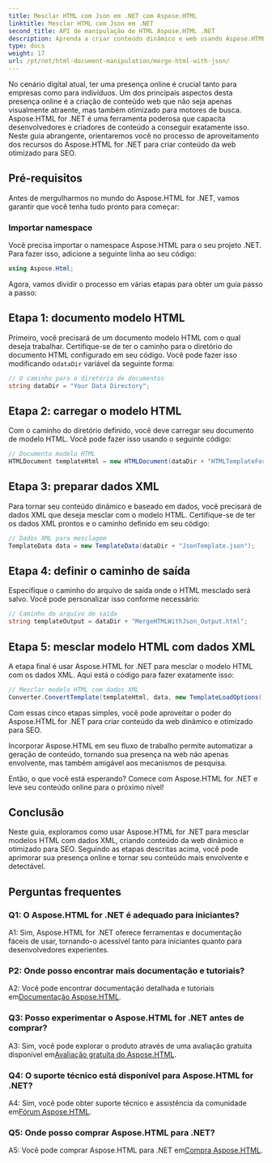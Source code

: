 ```yaml
---
title: Mesclar HTML com Json em .NET com Aspose.HTML
linktitle: Mesclar HTML com Json em .NET
second_title: API de manipulação de HTML Aspose.HTML .NET
description: Aprenda a criar conteúdo dinâmico e web usando Aspose.HTML for .NET. Capacite sua presença online e envolva seu público.
type: docs
weight: 17
url: /pt/net/html-document-manipulation/merge-html-with-json/
---
```


No cenário digital atual, ter uma presença online é crucial tanto para empresas como para indivíduos. Um dos principais aspectos desta presença online é a criação de conteúdo web que não seja apenas visualmente atraente, mas também otimizado para motores de busca. Aspose.HTML for .NET é uma ferramenta poderosa que capacita desenvolvedores e criadores de conteúdo a conseguir exatamente isso. Neste guia abrangente, orientaremos você no processo de aproveitamento dos recursos do Aspose.HTML for .NET para criar conteúdo da web otimizado para SEO. 

## Pré-requisitos

Antes de mergulharmos no mundo do Aspose.HTML for .NET, vamos garantir que você tenha tudo pronto para começar:

### Importar namespace

Você precisa importar o namespace Aspose.HTML para o seu projeto .NET. Para fazer isso, adicione a seguinte linha ao seu código:

```csharp
using Aspose.Html;
```

Agora, vamos dividir o processo em várias etapas para obter um guia passo a passo:

## Etapa 1: documento modelo HTML

 Primeiro, você precisará de um documento modelo HTML com o qual deseja trabalhar. Certifique-se de ter o caminho para o diretório do documento HTML configurado em seu código. Você pode fazer isso modificando o`dataDir` variável da seguinte forma:

```csharp
// O caminho para o diretório de documentos
string dataDir = "Your Data Directory";
```

## Etapa 2: carregar o modelo HTML

Com o caminho do diretório definido, você deve carregar seu documento de modelo HTML. Você pode fazer isso usando o seguinte código:

```csharp
// Documento modelo HTML
HTMLDocument templateHtml = new HTMLDocument(dataDir + "HTMLTemplateForJson.html");
```

## Etapa 3: preparar dados XML

Para tornar seu conteúdo dinâmico e baseado em dados, você precisará de dados XML que deseja mesclar com o modelo HTML. Certifique-se de ter os dados XML prontos e o caminho definido em seu código:

```csharp
// Dados XML para mesclagem
TemplateData data = new TemplateData(dataDir + "JsonTemplate.json");
```

## Etapa 4: definir o caminho de saída

Especifique o caminho do arquivo de saída onde o HTML mesclado será salvo. Você pode personalizar isso conforme necessário:

```csharp
// Caminho do arquivo de saída
string templateOutput = dataDir + "MergeHTMLWithJson_Output.html";
```

## Etapa 5: mesclar modelo HTML com dados XML

A etapa final é usar Aspose.HTML for .NET para mesclar o modelo HTML com os dados XML. Aqui está o código para fazer exatamente isso:

```csharp
// Mesclar modelo HTML com dados XML
Converter.ConvertTemplate(templateHtml, data, new TemplateLoadOptions(), templateOutput);
```

Com essas cinco etapas simples, você pode aproveitar o poder do Aspose.HTML for .NET para criar conteúdo da web dinâmico e otimizado para SEO. 

Incorporar Aspose.HTML em seu fluxo de trabalho permite automatizar a geração de conteúdo, tornando sua presença na web não apenas envolvente, mas também amigável aos mecanismos de pesquisa. 

Então, o que você está esperando? Comece com Aspose.HTML for .NET e leve seu conteúdo online para o próximo nível!

## Conclusão

Neste guia, exploramos como usar Aspose.HTML for .NET para mesclar modelos HTML com dados XML, criando conteúdo da web dinâmico e otimizado para SEO. Seguindo as etapas descritas acima, você pode aprimorar sua presença online e tornar seu conteúdo mais envolvente e detectável.

## Perguntas frequentes

### Q1: O Aspose.HTML for .NET é adequado para iniciantes?

A1: Sim, Aspose.HTML for .NET oferece ferramentas e documentação fáceis de usar, tornando-o acessível tanto para iniciantes quanto para desenvolvedores experientes.

### P2: Onde posso encontrar mais documentação e tutoriais?

 A2: Você pode encontrar documentação detalhada e tutoriais em[Documentação Aspose.HTML](https://reference.aspose.com/html/net/).

### Q3: Posso experimentar o Aspose.HTML for .NET antes de comprar?

 A3: Sim, você pode explorar o produto através de uma avaliação gratuita disponível em[Avaliação gratuita do Aspose.HTML](https://releases.aspose.com/).

### Q4: O suporte técnico está disponível para Aspose.HTML for .NET?

 A4: Sim, você pode obter suporte técnico e assistência da comunidade em[Fórum Aspose.HTML](https://forum.aspose.com/).

### Q5: Onde posso comprar Aspose.HTML para .NET?

 A5: Você pode comprar Aspose.HTML para .NET em[Compra Aspose.HTML](https://purchase.aspose.com/buy).